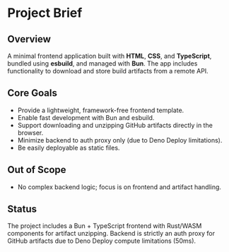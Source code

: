 # Project Brief

## Overview
A minimal frontend application built with **HTML**, **CSS**, and **TypeScript**, bundled using **esbuild**, and managed with **Bun**. The app includes functionality to download and store build artifacts from a remote API.

## Core Goals
- Provide a lightweight, framework-free frontend template.
- Enable fast development with Bun and esbuild.
- Support downloading and unzipping GitHub artifacts directly in the browser.
- Minimize backend to auth proxy only (due to Deno Deploy limitations).
- Be easily deployable as static files.

## Out of Scope
- No complex backend logic; focus is on frontend and artifact handling.

## Status
The project includes a Bun + TypeScript frontend with Rust/WASM components for artifact unzipping. Backend is strictly an auth proxy for GitHub artifacts due to Deno Deploy compute limitations (50ms).
